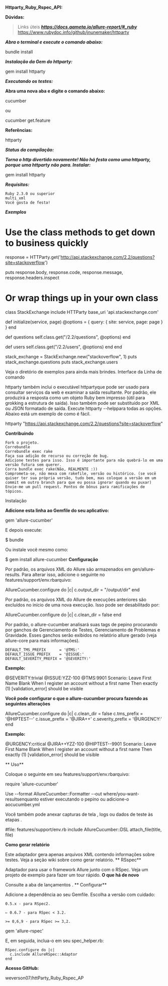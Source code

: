 **Httparty_Ruby_Rspec_API:**

**Dúvidas:**
> Links úteis
***https://docs.qameta.io/allure-report/#_ruby***
https://www.rubydoc.info/github/jnunemaker/httparty

***Abra o terminal e execute o comando abaixo:***

bundle install      

***Instalação da Gem do httparty:***

gem install httparty

***Executando os testes:***

**Abra uma nova aba e digite o comando abaixo:**

cucumber 

ou 

cucumber get.feature

**Referências:**

httparty

***Status da compilação:***

***Torna o http divertido novamente! Não há festa como uma httparty, porque uma httparty não para.
Instalar:***

gem install httparty

***Requisitos:***

    Ruby 2.3.0 ou superior
    multi_xml
    Você gosta de festa!

***Exemplos***

# Use the class methods to get down to business quickly
response = HTTParty.get('http://api.stackexchange.com/2.2/questions?site=stackoverflow')

puts response.body, response.code, response.message, response.headers.inspect

# Or wrap things up in your own class
class StackExchange
  include HTTParty
  base_uri 'api.stackexchange.com'

  def initialize(service, page)
    @options = { query: { site: service, page: page } }
  end

  def questions
    self.class.get("/2.2/questions", @options)
  end

  def users
    self.class.get("/2.2/users", @options)
  end
end

stack_exchange = StackExchange.new("stackoverflow", 1)
puts stack_exchange.questions
puts stack_exchange.users

Veja o diretório de exemplos para ainda mais brindes.
Interface da Linha de comando

httparty também inclui o executável httpartyque pode ser usado para consultar serviços da web e examinar a saída resultante. Por padrão, ele produzirá a resposta como um objeto Ruby bem impresso (útil para grokking a estrutura de saída). Isso também pode ser substituído por XML ou JSON formatado de saída. Execute httparty --helppara todas as opções. Abaixo está um exemplo de como é fácil.

httparty "https://api.stackexchange.com/2.2/questions?site=stackoverflow"

**Contribuindo**

    Fork o projeto.
    Correbundle
    Correbundle exec rake
    Faça sua adição de recurso ou correção de bug.
    Adicione testes para isso. Isso é importante para não quebrá-lo em uma versão futura sem querer.
    Corra bundle exec rake(Não, REALMENTE :))
    Comprometa-se, não mexa com rakefile, versão ou histórico. (se você quiser ter sua própria versão, tudo bem, mas coloque a versão em um commit em outro branch para que eu possa ignorar quando eu puxar)
    Envie-me um pull request. Pontos de bônus para ramificações de tópicos.
 Instalação

**Adicione esta linha ao Gemfile do seu aplicativo:**

gem 'allure-cucumber'

E depois execute:

$ bundle

Ou instale você mesmo como:

$ gem install allure-cucumber
**Configuração**

Por padrão, os arquivos XML do Allure são armazenados em gen/allure-results. Para alterar isso, adicione o seguinte no features/support/env.rbarquivo:

AllureCucumber.configure do |c|
   c.output_dir = "/output/dir"
end

Por padrão, os arquivos XML do Allure de execuções anteriores são excluídos no início de uma nova execução. Isso pode ser desabilitado por:

AllureCucumber.configure do |c|
  c.clean_dir  = false
end

Por padrão, o allure-cucumber analisará suas tags de pepino procurando por ganchos de Gerenciamento de Testes, Gerenciamento de Problemas e Gravidade. Esses ganchos serão exibidos no relatório allure gerado (veja allure-core para mais informações).

    DEFAULT_TMS_PREFIX      = '@TMS:'
    DEFAULT_ISSUE_PREFIX    = '@ISSUE:'
    DEFAULT_SEVERITY_PREFIX = '@SEVERITY:'

**Exemplo:**

  @SEVERITY:trivial @ISSUE:YZZ-100 @TMS:9901
  Scenario: Leave First Name Blank
    When I register an account without a first name
    Then exactly (1) [validation_error] should be visible

**Você pode configurar o que o allure-cucumber procura fazendo as seguintes alterações**

AllureCucumber.configure do |c|
  c.clean_dir  = false
  c.tms_prefix      = '@HIPTEST--'
  c.issue_prefix    = '@JIRA++'
  c.severity_prefix = '@URGENCY:'
end

**Exemplo:**

  @URGENCY:critical @JIRA++YZZ-100 @HIPTEST--9901
  Scenario: Leave First Name Blank
    When I register an account without a first name
    Then exactly (1) [validation_error] should be visible

** Uso**

Coloque o seguinte em seu features/support/env.rbarquivo:

require 'allure-cucumber'

Use --format AllureCucumber::Formatter --out where/you-want-resultsenquanto estiver executando o pepino ou adicione-o aocucumber.yml

Você também pode anexar capturas de tela , logs ou dados de teste às etapas .

 #file: features/support/env.rb
 include AllureCucumber::DSL
 attach_file(title, file)

**Como gerar relatório**

Este adaptador gera apenas arquivos XML contendo informações sobre testes. Veja a seção wiki sobre como gerar relatório.
** RSspec**

Adaptador para usar o framework Allure junto com o RSpec. Veja um projeto de exemplo para fazer um tour rápido.
**O que há de novo**

Consulte a aba de lançamentos .
** Configurar**

Adicione a dependência ao seu Gemfile. Escolha a versão com cuidado:

    0.5.x - para RSpec2.

    ⇐ 0.6.7 - para RSpec < 3.2.

    >= 0,6,9 - para RSpec >= 3,2.

 gem 'allure-rspec'

E, em seguida, inclua-o em seu spec_helper.rb:

    RSpec.configure do |c|
      c.include AllureRSpec::Adaptor
    end


**Acesso GitHub:**


weverson07/httParty_Ruby_Rspec_AP
